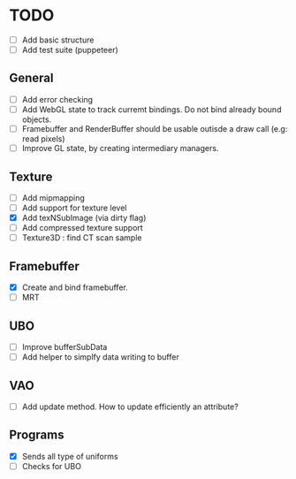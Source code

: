 # TODO

* [ ] Add basic structure
* [ ] Add test suite (puppeteer)

## General

* [ ] Add error checking
* [ ] Add WebGL state to track curremt bindings. Do not bind already bound objects.
* [ ] Framebuffer and RenderBuffer should be usable outisde a draw call (e.g: read pixels)
* [ ] Improve GL state, by creating intermediary managers.

## Texture

* [ ] Add mipmapping
* [ ] Add support for texture level
* [X] Add texNSubImage (via dirty flag)
* [ ] Add compressed texture support
* [ ] Texture3D : find CT scan sample

## Framebuffer

* [X] Create and bind framebuffer.
* [ ] MRT

## UBO

* [ ] Improve bufferSubData
* [ ] Add helper to simplfy data writing to buffer

## VAO 

* [ ] Add update method. How to update efficiently an attribute?

## Programs

* [X] Sends all type of uniforms
* [ ] Checks for UBO

